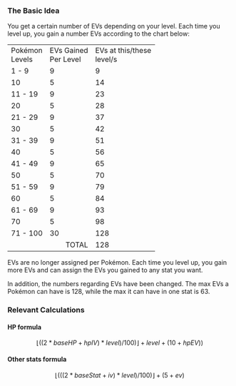 ### The Basic Idea
You get a certain number of EVs depending on your level. Each time you level up, you gain a number EVs according to the chart below:

<table>
    <tr>
        <td>Pokémon<br>Levels</td>
        <td>EVs Gained<br>Per Level</td>
        <td>EVs at this/these<br>level/s</td>
    </tr>
    <tr>
        <td>1 - 9</td>
        <td>9</td>
        <td>9</td>
    </tr>
    <tr>
        <td>10</td>
        <td>5</td>
        <td>14</td>
    </tr>
    <tr>
        <td>11 - 19</td>
        <td>9</td>
        <td>23</td>
    </tr>
    <tr>
        <td>20</td>
        <td>5</td>
        <td>28</td>
    </tr>
    <tr>
        <td>21 - 29</td>
        <td>9</td>
        <td>37</td>
    </tr>
    <tr>
        <td>30</td>
        <td>5</td>
        <td>42</td>
    </tr>
    <tr>
        <td>31 - 39</td>
        <td>9</td>
        <td>51</td>
    </tr>
    <tr>
        <td>40</td>
        <td>5</td>
        <td>56</td>
    </tr>
    <tr>
        <td>41 - 49</td>
        <td>9</td>
        <td>65</td>
    </tr>
    <tr>
        <td>50</td>
        <td>5</td>
        <td>70</td>
    </tr>
    <tr>
        <td>51 - 59</td>
        <td>9</td>
        <td>79</td>
    </tr>
    <tr>
        <td>60</td>
        <td>5</td>
        <td>84</td>
    </tr>
    <tr>
        <td>61 - 69</td>
        <td>9</td>
        <td>93</td>
    </tr>
    <tr>
        <td>70</td>
        <td>5</td>
        <td>98</td>
    </tr>
    <tr>
        <td>71 - 100</td>
        <td>30</td>
        <td>128</td>
    </tr>
    <tr>
        <td colspan=2 style="text-align:right;">TOTAL</td>
        <td>128</td>
    </tr>
</table>

EVs are no longer assigned per Pokémon. Each time you level up, you gain more EVs and can assign the EVs you gained to any stat you want. 

In addition, the numbers regarding EVs have been changed. The max EVs a Pokémon can have is 128, while the max it can have in one stat is 63.

### Relevant Calculations
#### HP formula
$$
\lfloor((2 * baseHP + hpIV) * level) / 100)\rfloor + level + (10 + hpEV))
$$
#### Other stats formula
$$
\lfloor(((2 * baseStat + iv) * level) / 100)\rfloor + (5 + ev)
$$

